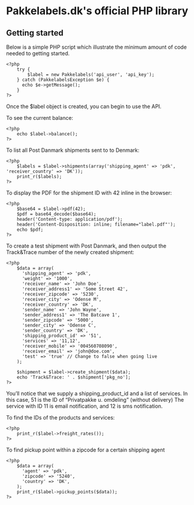 # Pakkelabels.dk's official PHP library

## Getting started

Below is a simple PHP script which illustrate the minimum amount of code needed to getting started.

```php5
<?php
    try {
		$label = new Pakkelabels('api_user', 'api_key');
    } catch (PakkelabelsException $e) {
      echo $e->getMessage();
    }
?>
```

Once the $label object is created, you can begin to use the API.

To see the current balance:

```php5
<?php
    echo $label->balance();
?>
```

To list all Post Danmark shipments sent to to Denmark:

```php5
<?php
    $labels = $label->shipments(array('shipping_agent' => 'pdk', 'receiver_country' => 'DK'));
    print_r($labels);
?>
```

To display the PDF for the shipment ID with 42 inline in the browser:

```php5
<?php
    $base64 = $label->pdf(42);
    $pdf = base64_decode($base64);
    header('Content-type: application/pdf');
    header('Content-Disposition: inline; filename="label.pdf"');
    echo $pdf;
?>
```

To create a test shipment with Post Danmark, and then output the Track&Trace number of the newly created shipment:

```php5
<?php
    $data = array(
      'shipping_agent' => 'pdk',
      'weight' => '1000',
      'receiver_name' => 'John Doe',
      'receiver_address1' => 'Some Street 42',
      'receiver_zipcode' => '5230',
      'receiver_city' => 'Odense M',
      'receiver_country' => 'DK',
      'sender_name' => 'John Wayne',
      'sender_address1' => 'The Batcave 1',
      'sender_zipcode' => '5000',
      'sender_city' => 'Odense C',
      'sender_country' => 'DK',
      'shipping_product_id' => '51',
      'services' => '11,12',
      'receiver_mobile' => '004560708090',
      'receiver_email' => 'john@doe.com',
      'test' => 'true' // Change to false when going live
    );

    $shipment = $label->create_shipment($data);
    echo 'Track&Trace: ' . $shipment['pkg_no'];
?>
```

You’ll notice that we supply a shipping_product_id and a list of services. In this case, 51 is the ID of “Privatpakke u. omdeling” (without delivery)
The service with ID 11 is email notification, and 12 is sms notification.

To find the IDs of the products and services:

```php5
<?php
    print_r($label->freight_rates());
?>
```

To find pickup point within a zipcode for a certain shipping agent

```php5
<?php
    $data = array(
      'agent' => 'pdk',
      'zipcode' => '5240',
      'country' => 'DK',
    );
    print_r($label->pickup_points($data));
?>
```
